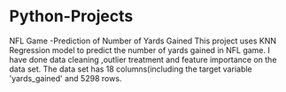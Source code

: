 # Python-Projects
NFL Game -Prediction of Number of Yards Gained
This project uses KNN Regression model to predict the number of yards gained in NFL game.
I have done data cleaning ,outlier treatment and feature importance on the data set.
The data set has 18 columns(including the target variable 'yards_gained' and 5298 rows.

